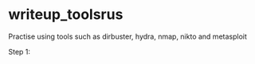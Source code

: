 # writeup_toolsrus

Practise using tools such as dirbuster, hydra, nmap, nikto and metasploit

Step 1:


